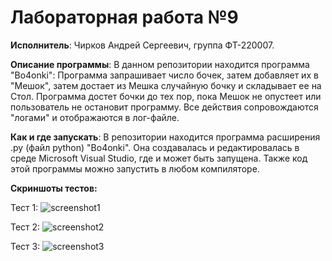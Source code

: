 # Лабораторная работа №9

**Исполнитель**: Чирков Андрей Сергеевич, группа ФТ-220007.

**Описание программы**: В данном репозитории находится программа "Bo4onki": Программа запрашивает число бочек, затем добавляет их в "Мешок", затем достает из Мешка случайную бочку и складывает ее на Стол. Программа достет бочки до тех пор, пока Мешок не опустеет или пользователь не остановит программу. Все действия сопровождаются "логами" и отображаются в лог-файле.


**Как и где запускать**: В репозитории находится программа расширения .py (файл python) "Bo4onki". Онa создавалась и редактировалась в среде Microsoft Visual Studio, где и может быть запущена. Также код этой программы можно запустить в любом компиляторе.


**Скриншоты тестов:**

Тест 1:
![screenshot1](https://github.com/andreich1rkov/lab6/blob/main/test1_terminal.JPG)

Тест 2:
![screenshot2](https://github.com/andreich1rkov/lab6/blob/main/test2_terminal.JPG)

Тест 3:
![screenshot3](https://github.com/andreich1rkov/lab6/blob/main/test3_terminal.JPG)
